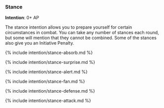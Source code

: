 ### Stance
**Intention**: 0+ AP

The stance intention allows you to prepare yourself for certain circumstances in combat. You can take any number of stances each round, but some will mention that they cannot be combined. Some of the stances also give you an Initiative Penalty.

{% include intention/stance-absorb.md %}

{% include intention/stance-surprise.md %}

{% include intention/stance-alert.md %}

{% include intention/stance-fan.md %}

{% include intention/stance-defense.md %}

{% include intention/stance-attack.md %}